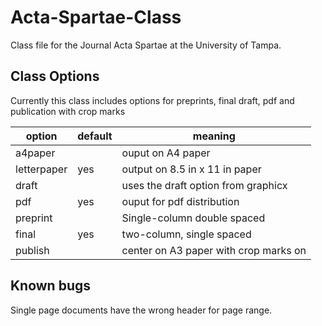 # Acta-Spartae-Class
Class file for the Journal Acta Spartae at the University of Tampa. 

## Class Options
Currently this class includes options for preprints, final draft, pdf and publication with crop marks

option|default|meaning
------|-------|-------
a4paper | |ouput on A4 paper
letterpaper | yes |output on 8.5 in x 11 in paper
draft | |uses the draft option from graphicx
pdf | yes | ouput for pdf distribution
preprint | | Single-column double spaced
final | yes | two-column, single spaced
publish | | center on A3 paper with crop marks on

## Known bugs
Single page documents have the wrong header for page range. 